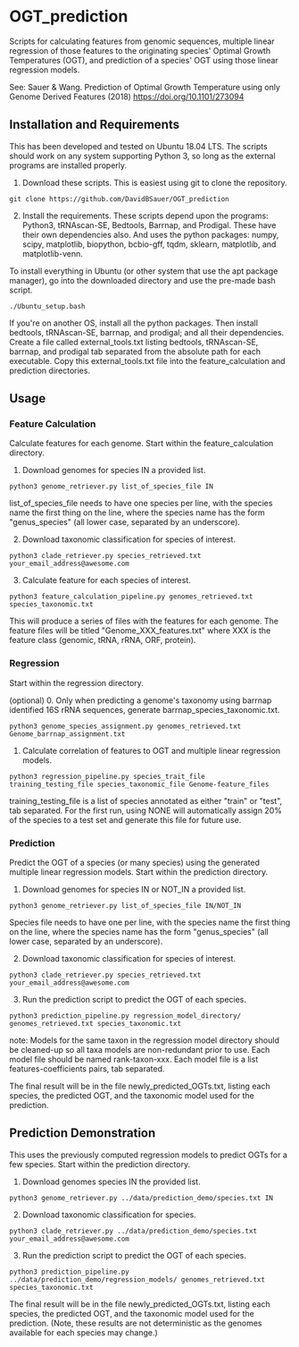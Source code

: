 # OGT_prediction
Scripts for calculating features from genomic sequences, multiple linear regression of those features to the originating species' Optimal Growth Temperatures (OGT), and prediction of a species' OGT using those linear regression models. 

See: Sauer & Wang. Prediction of Optimal Growth Temperature using only Genome Derived Features (2018) https://doi.org/10.1101/273094

## Installation and Requirements
This has been developed and tested on Ubuntu 18.04 LTS. The scripts should work on any system supporting Python 3, so long as the external programs are installed properly.

1. Download these scripts. This is easiest using git to clone the repository.
```
git clone https://github.com/DavidBSauer/OGT_prediction
```

2. Install the requirements.
These scripts depend upon the programs: Python3, tRNAscan-SE, Bedtools, Barrnap, and Prodigal. These have their own dependencies also.
And uses the python packages: numpy, scipy, matplotlib, biopython, bcbio-gff, tqdm, sklearn, matplotlib, and matplotlib-venn.

To install everything in Ubuntu (or other system that use the apt package manager), go into the downloaded directory and use the pre-made bash script. 
```
./Ubuntu_setup.bash
```
If you're on another OS, install all the python packages. Then install bedtools, tRNAscan-SE, barrnap, and prodigal; and all their dependencies. Create a file called external_tools.txt listing bedtools, tRNAscan-SE, barrnap, and prodigal tab separated from the absolute path for each executable. Copy this external_tools.txt file into the feature_calculation and prediction directories.

## Usage
### Feature Calculation
Calculate features for each genome. Start within the feature_calculation directory.

1. Download genomes for species IN a provided list.
```
python3 genome_retriever.py list_of_species_file IN
```
list_of_species_file needs to have one species per line, with the species name the first thing on the line, where the species name has the form "genus_species" (all lower case, separated by an underscore).

2. Download taxonomic classification for species of interest.
```
python3 clade_retriever.py species_retrieved.txt your_email_address@awesome.com
```

3. Calculate feature for each species of interest.
```
python3 feature_calculation_pipeline.py genomes_retrieved.txt species_taxonomic.txt
```
This will produce a series of files with the features for each genome. The feature files will be titled "Genome_XXX_features.txt" where XXX is the feature class (genomic, tRNA, rRNA, ORF, protein).

### Regression
Start within the regression directory.

(optional) 0. Only when predicting a genome's taxonomy using barrnap identified 16S rRNA sequences, generate barrnap_species_taxonomic.txt.
```
python3 genome_species_assignment.py genomes_retrieved.txt Genome_barrnap_assignment.txt
```

1. Calculate correlation of features to OGT and multiple linear regression models.
```
python3 regression_pipeline.py species_trait_file training_testing_file species_taxonomic_file Genome-feature_files
```
training_testing_file is a list of species annotated as either "train" or "test", tab separated. For the first run, using NONE will automatically assign 20% of the species to a test set and generate this file for future use.

### Prediction
Predict the OGT of a species (or many species) using the generated multiple linear regression models. Start within the prediction directory.

1. Download genomes for species IN or NOT_IN a provided list.
```
python3 genome_retriever.py list_of_species_file IN/NOT_IN
```
Species file needs to have one per line, with the species name the first thing on the line, where the species name has the form "genus_species" (all lower case, separated by an underscore).

2. Download taxonomic classification for species of interest.
```
python3 clade_retriever.py species_retrieved.txt your_email_address@awesome.com
```

3. Run the prediction script to predict the OGT of each species.
```
python3 prediction_pipeline.py regression_model_directory/ genomes_retrieved.txt species_taxonomic.txt
```
note: Models for the same taxon in the regression model directory should be cleaned-up so all taxa models are non-redundant prior to use. Each model file should be named rank-taxon-xxx. Each model file is a list features-coefficients pairs, tab separated.

The final result will be in the file newly_predicted_OGTs.txt, listing each species, the predicted OGT, and the taxonomic model used for the prediction.

## Prediction Demonstration
This uses the previously computed regression models to predict OGTs for a few species. Start within the prediction directory.

1. Download genomes species IN the provided list.
```
python3 genome_retriever.py ../data/prediction_demo/species.txt IN
```

2. Download taxonomic classification for species.
```
python3 clade_retriever.py ../data/prediction_demo/species.txt your_email_address@awesome.com
```

3. Run the prediction script to predict the OGT of each species.
```
python3 prediction_pipeline.py ../data/prediction_demo/regression_models/ genomes_retrieved.txt species_taxonomic.txt
```
The final result will be in the file newly_predicted_OGTs.txt, listing each species, the predicted OGT, and the taxonomic model used for the prediction. (Note, these results are not deterministic as the genomes available for each species may change.)
